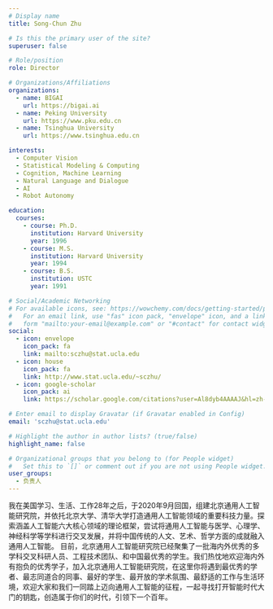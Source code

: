 ```yaml
---
# Display name
title: Song-Chun Zhu

# Is this the primary user of the site?
superuser: false

# Role/position
role: Director

# Organizations/Affiliations
organizations:
  - name: BIGAI
    url: https://bigai.ai
  - name: Peking University
    url: https://www.pku.edu.cn
  - name: Tsinghua University
    url: https://www.tsinghua.edu.cn

interests:
  - Computer Vision
  - Statistical Modeling & Computing
  - Cognition, Machine Learning
  - Natural Language and Dialogue
  - AI
  - Robot Autonomy

education:
  courses:
    - course: Ph.D.
      institution: Harvard University
      year: 1996
    - course: M.S.
      institution: Harvard University
      year: 1994
    - course: B.S.
      institution: USTC
      year: 1991

# Social/Academic Networking
# For available icons, see: https://wowchemy.com/docs/getting-started/page-builder/#icons
#   For an email link, use "fas" icon pack, "envelope" icon, and a link in the
#   form "mailto:your-email@example.com" or "#contact" for contact widget.
social:
  - icon: envelope
    icon_pack: fa
    link: mailto:sczhu@stat.ucla.edu
  - icon: house
    icon_pack: fa
    link: http://www.stat.ucla.edu/~sczhu/
  - icon: google-scholar
    icon_pack: ai
    link: https://scholar.google.com/citations?user=Al8dyb4AAAAJ&hl=zh-CN

# Enter email to display Gravatar (if Gravatar enabled in Config)
email: 'sczhu@stat.ucla.edu'

# Highlight the author in author lists? (true/false)
highlight_name: false

# Organizational groups that you belong to (for People widget)
#   Set this to `[]` or comment out if you are not using People widget.
user_groups:
  - 负责人
---
```


我在美国学习、生活、工作28年之后，于2020年9月回国，组建北京通用人工智能研究院，并依托北京大学、清华大学打造通用人工智能领域的重要科技力量。探索涵盖人工智能六大核心领域的理论框架，尝试将通用人工智能与医学、心理学、神经科学等学科进行交叉发展，并将中国传统的人文、艺术、哲学方面的成就融入通用人工智能。 目前，北京通用人工智能研究院已经聚集了一批海内外优秀的多学科交叉科研人员、工程技术团队、和中国最优秀的学生。我们热忱地欢迎海内外有抱负的优秀学子，加入北京通用人工智能研究院，在这里你将遇到最优秀的学者、最志同道合的同事、最好的学生、最开放的学术氛围、最舒适的工作与生活环境，欢迎大家和我们一同踏上迈向通用人工智能的征程，一起寻找打开智能时代大门的钥匙，创造属于你们的时代，引领下一个百年。
